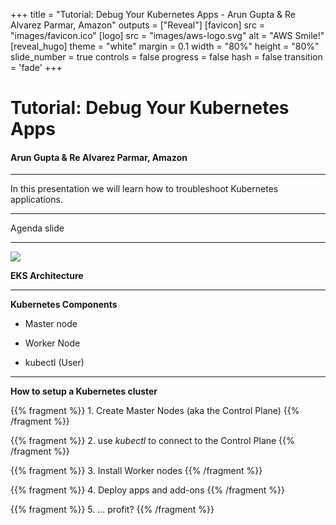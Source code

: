 +++
title = "Tutorial: Debug Your Kubernetes Apps - Arun Gupta & Re Alvarez Parmar, Amazon"
outputs = ["Reveal"]
[favicon]
src = "images/favicon.ico"
[logo]
src = "images/aws-logo.svg"
alt = "AWS Smile!"
[reveal_hugo]
theme = "white"
margin = 0.1
width = "80%"
height = "80%"
slide_number = true
controls = false
progress = false
hash = false
transition = 'fade'
+++

<style type="text/css">
  .reveal {
    font-size: 30px;
  }
  .reveal p {
    text-align: left;
    font-size: 30px;
  }
  .reveal h3 {
    text-align: left;
  }
  .reveal ul {
    display: block;
    font-size: 30px;
  }
  .reveal ol {
    display: block;
    font-size: 30px;
  }
  .reveal code {
   font-size: 15px;
  } 
  .reveal pre code {
   font-size: 15px;
  }
</style>

# Tutorial: Debug Your Kubernetes Apps
#### Arun Gupta & Re Alvarez Parmar, Amazon


---

In this presentation we will learn how to troubleshoot Kubernetes applications. 

---

Agenda slide

---

![](images/eks-arch.jpg)

**EKS Architecture**

---

**Kubernetes Components**


- Master node

- Worker Node

- kubectl (User)

---

**How to setup a Kubernetes cluster**

{{% fragment %}} 1. Create Master Nodes (aka the Control Plane) {{% /fragment %}}

{{% fragment %}} 2. use *kubectl* to connect to the Control Plane {{% /fragment %}}

{{% fragment %}} 3. Install Worker nodes {{% /fragment %}}

{{% fragment %}} 4. Deploy apps and add-ons {{% /fragment %}}

{{% fragment %}} 5. ... profit? {{% /fragment %}}

